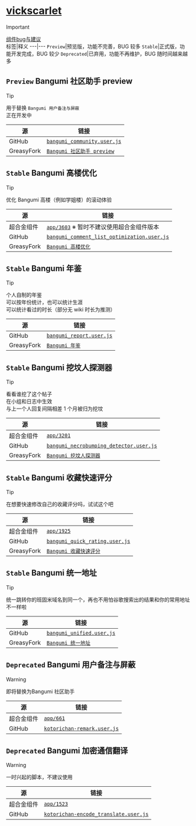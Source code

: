 # [vickscarlet](https://bgm.tv/user/vickscarlet)

> [!IMPORTANT]  
> [组件bug与建议](https://bgm.tv/blog/342007)  
> 标签|释义
> ---|---
> `Preview`|预览版，功能不完善，BUG 较多
> `Stable`|正式版，功能开发完成，BUG 较少
> `Deprecated`|已弃用，功能不再维护，BUG 随时间越来越多

## `Preview` Bangumi 社区助手 preview

> [!TIP]  
> 用于替换 `Bangumi 用户备注与屏蔽`  
> 正在开发中  

源|链接
---|---
GitHub|[`bangumi_community.user.js`](dist/bangumi_community.user.js?raw=true)
GreasyFork|[`Bangumi 社区助手 preview`](https://greasyfork.org/zh-CN/scripts/527566-bangumi-%E7%A4%BE%E5%8C%BA%E5%8A%A9%E6%89%8B-preview)

## `Stable` Bangumi 高楼优化

> [!TIP] 
> 优化 Bangumi 高楼（例如学姐楼）的滚动体验 

源|链接
---|---
超合金组件|[`app/3603`](https://bgm.tv/dev/app/3603) ※ 暂时不建议使用超合金组件版本
GitHub|[`bangumi_comment_list_optimization.user.js`](dist/bangumi_comment_list_optimization.user.js?raw=true)
GreasyFork|[`Bangumi 高楼优化`](https://greasyfork.org/zh-CN/scripts/527434-bangumi-%E9%AB%98%E6%A5%BC%E4%BC%98%E5%8C%96)

## `Stable` Bangumi 年鉴

> [!TIP]  
> 个人自制的年鉴  
> 可以按年份统计，也可以统计生涯  
> 可以统计看过的时长（部分无 wiki 时长为推测）  

源|链接
---|---
GitHub|[`bangumi_report.user.js`](dist/bangumi_report.user.js?raw=true)
GreasyFork|[`Bangumi 年鉴`](https://greasyfork.org/zh-CN/scripts/456969-bangumi-%E5%B9%B4%E9%89%B4)

## `Stable` Bangumi 挖坟人探测器

> [!TIP]  
> 看看谁挖了这个帖子  
> 在小组和日志中生效  
> 与上一个人回复间隔相差 1 个月被归为挖坟  

源|链接
---|---
超合金组件|[`app/3201`](https://bgm.tv/dev/app/3201)
GitHub|[`bangumi_necrobumping_detector.user.js`](dist/bangumi_necrobumping_detector.user.js?raw=true)
GreasyFork|[`Bangumi 挖坟人探测器`](https://greasyfork.org/zh-CN/scripts/490941-bangumi-%E6%8C%96%E5%9D%9F%E4%BA%BA%E6%8E%A2%E6%B5%8B%E5%99%A8)

## `Stable` Bangumi 收藏快速评分

> [!TIP]  
> 在想要快速修改自己的收藏评分吗，试试这个吧  

源|链接
---|---
超合金组件|[`app/1925`](https://bgm.tv/dev/app/1925)
GitHub|[`bangumi_quick_rating.user.js`](dist/bangumi_quick_rating.user.js?raw=true)
GreasyFork|[`Bangumi 收藏快速评分`](https://greasyfork.org/zh-CN/scripts/527943-bangumi-%E6%94%B6%E8%97%8F%E5%BF%AB%E9%80%9F%E8%AF%84%E5%88%86)

## `Stable` Bangumi 统一地址

> [!TIP]  
> 统一跳转你的班固米域名到同一个，再也不用怕谷歌搜索出的结果和你的常用地址不一样啦  

源|链接
---|---
GitHub|[`bangumi_unified.user.js`](dist/bangumi_unified.user.js?raw=true)
GreasyFork|[`Bangumi 统一地址`](https://greasyfork.org/zh-CN/scripts/530055-bangumi-%E7%BB%9F%E4%B8%80%E5%9C%B0%E5%9D%80)

## `Deprecated` Bangumi 用户备注与屏蔽

> [!WARNING]  
> 即将替换为Bangumi 社区助手  

源|链接
---|---
超合金组件|[`app/661`](https://bgm.tv/dev/app/661)
GitHub|[`kotorichan-remark.user.js`](dist/kotorichan-remark.user.js?raw=true)


## `Deprecated` Bangumi 加密通信翻译

> [!WARNING]  
> 一时兴起的脚本，不建议使用 

源|链接
---|---
超合金组件|[`app/1523`](https://bgm.tv/dev/app/1523)
GitHub|[`kotorichan-encode_translate.user.js`](dist/kotorichan-encode_translate.user.js?raw=true)
